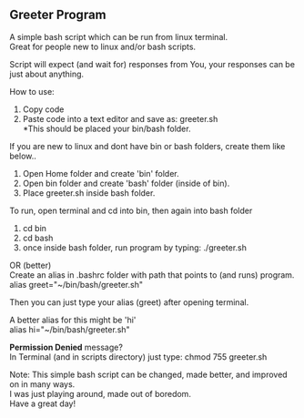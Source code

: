 ## Greeter Program
A simple bash script which can be run from linux terminal.  
Great for people new to linux and/or bash scripts.

Script will expect (and wait for) responses from You, your responses can be just about anything. 

How to use:
1. Copy code  
2. Paste code into a text editor and save as: greeter.sh    
*This should be placed your bin/bash folder.  

If you are new to linux and dont have bin or bash folders, create them like below..
1. Open Home folder and create 'bin' folder.  
2. Open bin folder and create 'bash' folder (inside of bin).  
3. Place greeter.sh inside bash folder.  

To run, open terminal and cd into bin, then again into bash folder
1. cd bin  
2. cd bash  
3. once inside bash folder, run program by typing: ./greeter.sh  
  
OR (better)    
Create an alias in .bashrc folder with path that points to (and runs) program.    
alias greet="~/bin/bash/greeter.sh"  

Then you can just type your alias (greet) after opening terminal.  

A better alias for this might be 'hi'  
alias hi="~/bin/bash/greeter.sh"  

**Permission Denied** message?   
In Terminal (and in scripts directory) just type: chmod 755 greeter.sh  
  
    
  
Note: This simple bash script can be changed, made better, and improved on in many ways.  
I was just playing around, made out of boredom.  
Have a great day!  
